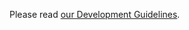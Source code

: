 Please read [our Development Guidelines](https://zcash.readthedocs.io/en/latest/rtd_pages/development_guidelines.html).
##
